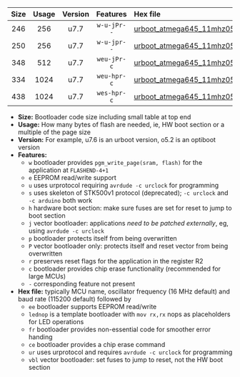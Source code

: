 |Size|Usage|Version|Features|Hex file|
|:-:|:-:|:-:|:-:|:--|
|246|256|u7.7|`w-u-jPr--`|[urboot_atmega645_11mhz0592_115200bps_lednop_ur_vbl.hex](https://raw.githubusercontent.com/stefanrueger/urboot.hex/main/mcus/atmega645/fcpu_11mhz0592/115200_bps/urboot_atmega645_11mhz0592_115200bps_lednop_ur_vbl.hex)|
|250|256|u7.7|`w-u-jpr--`|[urboot_atmega645_11mhz0592_115200bps_lednop_fr_ur_vbl.hex](https://raw.githubusercontent.com/stefanrueger/urboot.hex/main/mcus/atmega645/fcpu_11mhz0592/115200_bps/urboot_atmega645_11mhz0592_115200bps_lednop_fr_ur_vbl.hex)|
|348|512|u7.7|`weu-jPr-c`|[urboot_atmega645_11mhz0592_115200bps_ee_lednop_fr_ce_ur_vbl.hex](https://raw.githubusercontent.com/stefanrueger/urboot.hex/main/mcus/atmega645/fcpu_11mhz0592/115200_bps/urboot_atmega645_11mhz0592_115200bps_ee_lednop_fr_ce_ur_vbl.hex)|
|334|1024|u7.7|`weu-hpr-c`|[urboot_atmega645_11mhz0592_115200bps_ee_lednop_fr_ce_ur.hex](https://raw.githubusercontent.com/stefanrueger/urboot.hex/main/mcus/atmega645/fcpu_11mhz0592/115200_bps/urboot_atmega645_11mhz0592_115200bps_ee_lednop_fr_ce_ur.hex)|
|438|1024|u7.7|`wes-hpr-c`|[urboot_atmega645_11mhz0592_115200bps_ee_lednop_fr_ce.hex](https://raw.githubusercontent.com/stefanrueger/urboot.hex/main/mcus/atmega645/fcpu_11mhz0592/115200_bps/urboot_atmega645_11mhz0592_115200bps_ee_lednop_fr_ce.hex)|

- **Size:** Bootloader code size including small table at top end
- **Usage:** How many bytes of flash are needed, ie, HW boot section or a multiple of the page size
- **Version:** For example, u7.6 is an urboot version, o5.2 is an optiboot version
- **Features:**
  + `w` bootloader provides `pgm_write_page(sram, flash)` for the application at `FLASHEND-4+1`
  + `e` EEPROM read/write support
  + `u` uses urprotocol requiring `avrdude -c urclock` for programming
  + `s` uses skeleton of STK500v1 protocol (deprecated); `-c urclock` and `-c arduino` both work
  + `h` hardware boot section: make sure fuses are set for reset to jump to boot section
  + `j` vector bootloader: applications *need to be patched externally*, eg, using `avrdude -c urclock`
  + `p` bootloader protects itself from being overwritten
  + `P` vector bootloader only: protects itself and reset vector from being overwritten
  + `r` preserves reset flags for the application in the register R2
  + `c` bootloader provides chip erase functionality (recommended for large MCUs)
  + `-` corresponding feature not present
- **Hex file:** typically MCU name, oscillator frequency (16 MHz default) and baud rate (115200 default) followed by
  + `ee` bootloader supports EEPROM read/write
  + `lednop` is a template bootloader with `mov rx,rx` nops as placeholders for LED operations
  + `fr` bootloader provides non-essential code for smoother error handing
  + `ce` bootloader provides a chip erase command
  + `ur` uses urprotocol and requires `avrdude -c urclock` for programming
  + `vbl` vector bootloader: set fuses to jump to reset, not the HW boot section
